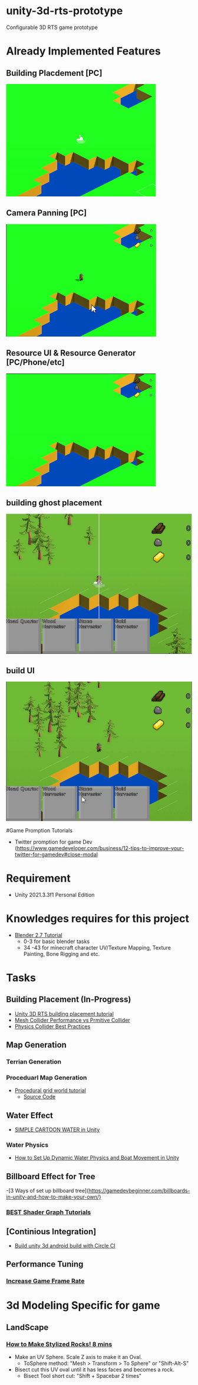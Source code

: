 # unity-3d-rts-prototype
Configurable 3D RTS game prototype

# Already Implemented Features
## Building Placdement [PC]
![](https://github.com/nykevinwong/unity-3d-rts-prototype/blob/main/feature-snapshot/pc-building-placement.gif)
## Camera Panning [PC]
![](https://github.com/nykevinwong/unity-3d-rts-prototype/blob/main/feature-snapshot/pc-camera-pann-with-mmb.gif)
## Resource UI & Resource Generator [PC/Phone/etc]
![](https://github.com/nykevinwong/unity-3d-rts-prototype/blob/main/feature-snapshot/resource-ui-and-rs-generator.gif)
## building ghost placement
![.](https://github.com/nykevinwong/unity-3d-rts-prototype/blob/main/feature-snapshot/pc-building-ghost-for-building-placement.gif)
## build UI
![.](https://github.com/nykevinwong/unity-3d-rts-prototype/blob/main/feature-snapshot/pc-basic-build-ui-and-enahcned-placement.gif)

#Game Promption Tutorials
- Twitter promption for game Dev (https://www.gamedeveloper.com/business/12-tips-to-improve-your-twitter-for-gamedev#close-modal


# Requirement
  - Unity 2021.3.3f1 Personal Edition
  
# Knowledges requires for this project
  - [Blender 2.7 Tutorial](https://www.youtube.com/watch?v=lY6KPrc4uMw&list=PLda3VoSoc_TR7X7wfblBGiRz-bvhKpGkS)
      - 0-3 for basic blender tasks
      - 34 -43 for minecraft character UV/Texture Mapping, Texture Painting, Bone Rigging and etc.

# Tasks
## Building Placement (In-Progress)
  - [Unity 3D RTS building placement tutorial](https://www.youtube.com/watch?v=DqifRg9FecQ&t=360s)
  - [Mesh Collider Performance vs Prmitive Collider](https://forum.unity.com/threads/mesh-collider-performance-vs-primitive.532168/)
  - [Physics Collider Best Practices](https://learn.unity.com/tutorial/physics-best-practices#)
## Map Generation
### Terrian Generation
### Proceduarl Map Generation
  - [Procedural grid world tutorial](https://www.youtube.com/watch?v=DBjd7NHMgOE&list=PLJjxg7h3d8Onat_Z_KNUBCpcuHX0YIdb4)
      - [Source Code](https://github.com/IndividualKex/ProceduralGrid/)
## Water Effect
  - [SIMPLE CARTOON WATER in Unity](https://www.youtube.com/watch?v=Vg0L9aCRWPE)
  
### Water Physics
  - [How to Set Up Dynamic Water Physics and Boat Movement in Unity](https://www.youtube.com/watch?v=eL_zHQEju8s)
## Billboard Effect for Tree
  -[3 Ways of set up billboard tree](https://gamedevbeginner.com/billboards-in-unity-and-how-to-make-your-own/}
### [BEST Shader Graph Tutorials](https://gamedevacademy.org/best-unity-shader-graph-tutorials/)
## [Continious Integration]
 - [Build unity 3d android build with Circle CI](https://medium.com/xrpractices/continuous-integration-for-unity-using-circleci-8d555f9fa35d)
## Performance Tuning
### [Increase Game Frame Rate](https://canopy.procedural-worlds.com/library/deep-dives/performance/how-to-increase-your-games-framerate-in-unity-3d-r28/)

# 3d Modeling Specific for game
## LandScape
### [How to Make Stylized Rocks! 8 mins](https://www.youtube.com/watch?v=SWF_K7I7MFI)
  - Make an UV Sphere. Scale Z axis to make it an Oval.
    - ToSphere method: "Mesh > Transform > To Sphere" or "Shift-Alt-S"
  - Bisect cut this UV oval until it has less faces and becomes a rock.
    - Bisect Tool short cut: "Shift + Spacebar 2 times"


